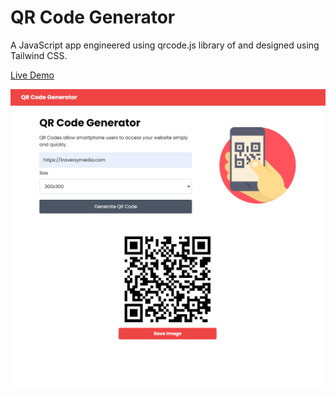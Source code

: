 # QR Code Generator

A JavaScript app engineered using qrcode.js library of and designed using Tailwind CSS.

[Live Demo](https://qrcode-sumit-app.netlify.app/)

<img src="img/screen.png">

